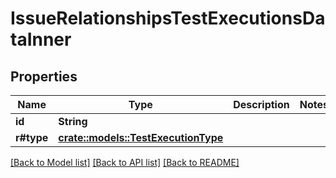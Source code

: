 # IssueRelationshipsTestExecutionsDataInner

## Properties

Name | Type | Description | Notes
------------ | ------------- | ------------- | -------------
**id** | **String** |  | 
**r#type** | [**crate::models::TestExecutionType**](TestExecutionType.md) |  | 

[[Back to Model list]](../README.md#documentation-for-models) [[Back to API list]](../README.md#documentation-for-api-endpoints) [[Back to README]](../README.md)


